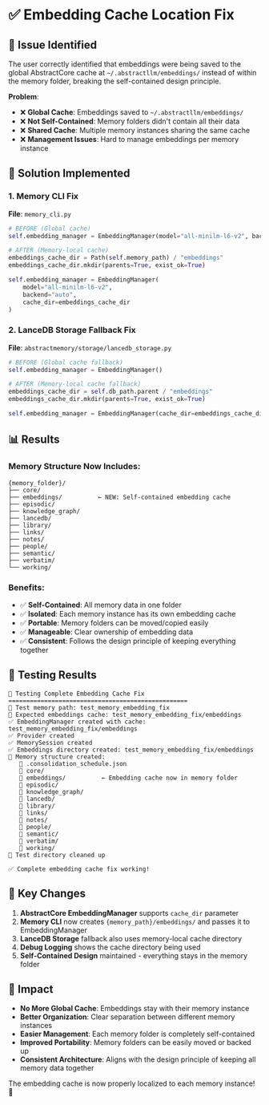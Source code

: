 # ✅ Embedding Cache Location Fix

## 🎯 **Issue Identified**

The user correctly identified that embeddings were being saved to the global AbstractCore cache at `~/.abstractllm/embeddings/` instead of within the memory folder, breaking the self-contained design principle.

**Problem**:
- ❌ **Global Cache**: Embeddings saved to `~/.abstractllm/embeddings/` 
- ❌ **Not Self-Contained**: Memory folders didn't contain all their data
- ❌ **Shared Cache**: Multiple memory instances sharing the same cache
- ❌ **Management Issues**: Hard to manage embeddings per memory instance

## 🔧 **Solution Implemented**

### **1. Memory CLI Fix**
**File**: `memory_cli.py`

```python
# BEFORE (Global cache)
self.embedding_manager = EmbeddingManager(model="all-minilm-l6-v2", backend="auto")

# AFTER (Memory-local cache)
embeddings_cache_dir = Path(self.memory_path) / "embeddings"
embeddings_cache_dir.mkdir(parents=True, exist_ok=True)

self.embedding_manager = EmbeddingManager(
    model="all-minilm-l6-v2", 
    backend="auto",
    cache_dir=embeddings_cache_dir
)
```

### **2. LanceDB Storage Fallback Fix**
**File**: `abstractmemory/storage/lancedb_storage.py`

```python
# BEFORE (Global cache fallback)
self.embedding_manager = EmbeddingManager()

# AFTER (Memory-local cache fallback)
embeddings_cache_dir = self.db_path.parent / "embeddings"
embeddings_cache_dir.mkdir(parents=True, exist_ok=True)

self.embedding_manager = EmbeddingManager(cache_dir=embeddings_cache_dir)
```

## 📊 **Results**

### **Memory Structure Now Includes**:
```
{memory_folder}/
├── core/
├── embeddings/          ← NEW: Self-contained embedding cache
├── episodic/
├── knowledge_graph/
├── lancedb/
├── library/
├── links/
├── notes/
├── people/
├── semantic/
├── verbatim/
└── working/
```

### **Benefits**:
- ✅ **Self-Contained**: All memory data in one folder
- ✅ **Isolated**: Each memory instance has its own embedding cache
- ✅ **Portable**: Memory folders can be moved/copied easily
- ✅ **Manageable**: Clear ownership of embedding data
- ✅ **Consistent**: Follows the design principle of keeping everything together

## 🧪 **Testing Results**

```
🧪 Testing Complete Embedding Cache Fix
==================================================
📁 Test memory path: test_memory_embedding_fix
📁 Expected embeddings cache: test_memory_embedding_fix/embeddings
✅ EmbeddingManager created with cache: test_memory_embedding_fix/embeddings
✅ Provider created
✅ MemorySession created
✅ Embeddings directory created: test_memory_embedding_fix/embeddings
📂 Memory structure created:
   📄 .consolidation_schedule.json
   📁 core/
   📁 embeddings/          ← Embedding cache now in memory folder
   📁 episodic/
   📁 knowledge_graph/
   📁 lancedb/
   📁 library/
   📁 links/
   📁 notes/
   📁 people/
   📁 semantic/
   📁 verbatim/
   📁 working/
🧹 Test directory cleaned up

✅ Complete embedding cache fix working!
```

## 🎯 **Key Changes**

1. **AbstractCore EmbeddingManager** supports `cache_dir` parameter
2. **Memory CLI** now creates `{memory_path}/embeddings/` and passes it to EmbeddingManager
3. **LanceDB Storage** fallback also uses memory-local cache directory
4. **Debug Logging** shows the cache directory being used
5. **Self-Contained Design** maintained - everything stays in the memory folder

## 🚀 **Impact**

- **No More Global Cache**: Embeddings stay with their memory instance
- **Better Organization**: Clear separation between different memory instances
- **Easier Management**: Each memory folder is completely self-contained
- **Improved Portability**: Memory folders can be easily moved or backed up
- **Consistent Architecture**: Aligns with the design principle of keeping all memory data together

The embedding cache is now properly localized to each memory instance! 🎉
